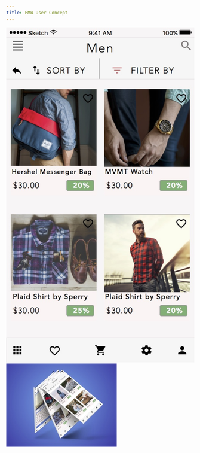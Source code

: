 ```yaml
---
title: BMW User Concept
---
```


![BMW](assets/img/work/proj-6/img1.jpg)
![BMW](assets/img/work/proj-6/thumb.jpg)
